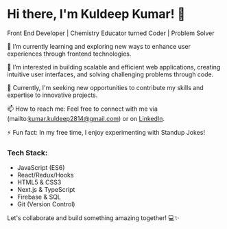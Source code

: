 # Hi there, I'm Kuldeep Kumar! 👋
Front End Developer | Chemistry Educator turned Coder | Problem Solver

🌱 I’m currently learning and exploring new ways to enhance user experiences through frontend technologies.

👀 I’m interested in building scalable and efficient web applications, creating intuitive user interfaces, and solving challenging problems through code.

💼 Currently, I'm seeking new opportunities to contribute my skills and expertise to innovative projects.

📫 How to reach me: Feel free to connect with me via (mailto:kumar.kuldeep2814@gmail.com) or on [LinkedIn](https://www.linkedin.com/in/kuldeep-kumar-3811561b4/).

⚡ Fun fact: In my free time, I enjoy experimenting with Standup Jokes!

### Tech Stack:
- JavaScript (ES6)
- React/Redux/Hooks
- HTML5 & CSS3
- Next.js & TypeScript
- Firebase & SQL
- Git (Version Control)

Let's collaborate and build something amazing together! 💻✨

